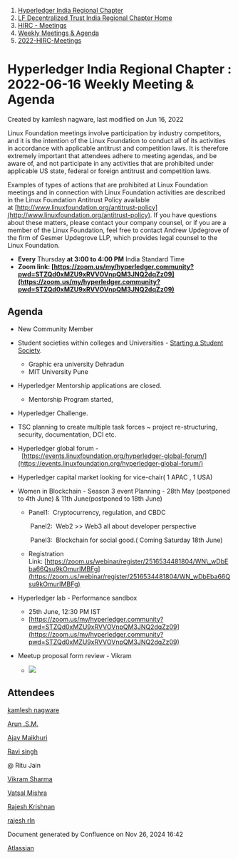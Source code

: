 1. [Hyperledger India Regional Chapter](index.html)
2. [LF Decentralized Trust India Regional Chapter Home](LF-Decentralized-Trust-India-Regional-Chapter-Home_19169282.html)
3. [HIRC - Meetings](HIRC---Meetings_19169350.html)
4. [Weekly Meetings &amp; Agenda](19169352.html)
5. [2022-HIRC-Meetings](2022-HIRC-Meetings_19170168.html)

# Hyperledger India Regional Chapter : 2022-06-16 Weekly Meeting &amp; Agenda

Created by kamlesh nagware, last modified on Jun 16, 2022

Linux Foundation meetings involve participation by industry competitors, and it is the intention of the Linux Foundation to conduct all of its activities in accordance with applicable antitrust and competition laws. It is therefore extremely important that attendees adhere to meeting agendas, and be aware of, and not participate in any activities that are prohibited under applicable US state, federal or foreign antitrust and competition laws.

Examples of types of actions that are prohibited at Linux Foundation meetings and in connection with Linux Foundation activities are described in the Linux Foundation Antitrust Policy available at [http://www.linuxfoundation.org/antitrust-policy](http://www.linuxfoundation.org/antitrust-policy). If you have questions about these matters, please contact your company counsel, or if you are a member of the Linux Foundation, feel free to contact Andrew Updegrove of the firm of Gesmer Updegrove LLP, which provides legal counsel to the Linux Foundation.

- **Every** Thursday **at 3:00 to 4:00 PM** India Standard Time
- **Zoom link: [https://zoom.us/my/hyperledger.community?pwd=STZQd0xMZU9xRVVOVnpQM3JNQ2dqZz09](https://zoom.us/my/hyperledger.community?pwd=STZQd0xMZU9xRVVOVnpQM3JNQ2dqZz09)**

## Agenda

- New Community Member
- Student societies within colleges and Universities - [Starting a Student Society](https://lf-hyperledger.atlassian.net/wiki/display/HIRC/Starting+a+Student+Society).
  
  - Graphic era university Dehradun
  - MIT University Pune

<!--THE END-->

- Hyperledger Mentorship applications are closed. 
  
  - Mentorship Program started,
- Hyperledger Challenge.
- TSC planning to create multiple task forces ~ project re-structuring, security, documentation, DCI etc.
- Hyperledger global forum -  [https://events.linuxfoundation.org/hyperledger-global-forum/](https://events.linuxfoundation.org/hyperledger-global-forum/)
- Hyperledger capital market looking for vice-chair( 1 APAC , 1 USA)

<!--THE END-->

- Women in Blockchain - Season 3 event Planning - 28th May (postponed to 4th June) &amp; 11th June(postponed to 18th June)
  
  - Panel1:  Cryptocurrency, regulation, and CBDC
    
     Panel2:  Web2 &gt;&gt; Web3 all about developer perspective
    
     Panel3:  Blockchain for social good.( Coming Saturday 18th June)
  - Registration Link: [https://zoom.us/webinar/register/2516534481804/WN\_wDbEba66Qsu9kOmurIMBFg](https://zoom.us/webinar/register/2516534481804/WN_wDbEba66Qsu9kOmurIMBFg)
- Hyperledger lab - Performance sandbox 
  
  - 25th June, 12:30 PM IST
  - [https://zoom.us/my/hyperledger.community?pwd=STZQd0xMZU9xRVVOVnpQM3JNQ2dqZz09](https://zoom.us/my/hyperledger.community?pwd=STZQd0xMZU9xRVVOVnpQM3JNQ2dqZz09)
- Meetup proposal form review - Vikram
  
  - [![](plugins/servlet/confluence/placeholder/unknown-macro)](https://docs.google.com/forms/d/1jKHNSc0NVJ6OAiU2Kioklq0vHSG32ZfUmutpSFvSf-E/edit?ts=62939b27)

## Attendees

[kamlesh nagware](https://lf-hyperledger.atlassian.net/wiki/people/557058:8e1fc425-f938-4b39-ad13-9cd8b0ddde52?ref=confluence)

[Arun .S.M.](https://lf-hyperledger.atlassian.net/wiki/people/621a0e5097d313006ba7386a?ref=confluence)

[Ajay Maikhuri](https://lf-hyperledger.atlassian.net/wiki/people/712020:baad48f4-8514-44bd-a217-9ad7e24590e7?ref=confluence)

[Ravi singh](https://lf-hyperledger.atlassian.net/wiki/people/6207b125f5d29a0068fd3a32?ref=confluence)

@ Ritu Jain 

[Vikram Sharma](https://lf-hyperledger.atlassian.net/wiki/people/712020:af0c3f29-e190-4dc2-9098-9266b1dc0dab?ref=confluence)

[Vatsal Mishra](https://lf-hyperledger.atlassian.net/wiki/people/557058:44b0931b-9e39-4e47-8b4d-37a5af479d29?ref=confluence)

[Rajesh Krishnan](https://lf-hyperledger.atlassian.net/wiki/people/712020:edfbbf83-28be-4c2e-8863-7b0570fb781e?ref=confluence)

[rajesh rln](https://lf-hyperledger.atlassian.net/wiki/people/712020:8c70cec3-e40a-46b7-a87a-de8cb8c0d997?ref=confluence)

Document generated by Confluence on Nov 26, 2024 16:42

[Atlassian](http://www.atlassian.com/)
